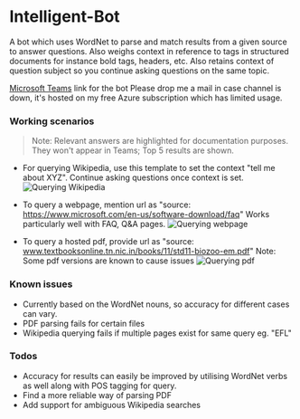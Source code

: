 # Intelligent-Bot
A bot which uses WordNet to parse and match results from a given source to answer questions. Also weighs context in reference to tags in structured documents for instance bold tags, headers, etc. Also retains context of question subject so you continue asking questions on the same topic.

<a href="https://teams.microsoft.com/l/chat/0/0?users=28:d54d718d-8ebf-4fa4-b34a-c445cadd7bbb">Microsoft Teams</a> link for the bot
Please drop me a mail in case channel is down, it's hosted on my free Azure subscription which has limited usage.

### Working scenarios
> Note: Relevant answers are highlighted for documentation purposes. They won't appear in Teams; Top 5 results are shown.

- For querying Wikipedia, use this template to set the context "tell me about XYZ". Continue asking questions once context is set.
![Querying Wikipedia](../master/Data/1.png)

- To query a webpage, mention url as "source: https://www.microsoft.com/en-us/software-download/faq" Works particularly well with FAQ, Q&A pages.
![Querying webpage](../master/Data/2.png)

- To query a hosted pdf, provide url as "source: www.textbooksonline.tn.nic.in/books/11/std11-biozoo-em.pdf" Note: Some pdf versions are known to cause issues
![Querying pdf](../master/Data/3.png)

### Known issues
- Currently based on the WordNet nouns, so accuracy for different cases can vary.
- PDF parsing fails for certain files
- Wikipedia querying fails if multiple pages exist for same query eg. "EFL"

### Todos
- Accuracy for results can easily be improved by utilising WordNet verbs as well along with POS tagging for query.
- Find a more reliable way of parsing PDF
- Add support for ambiguous Wikipedia searches